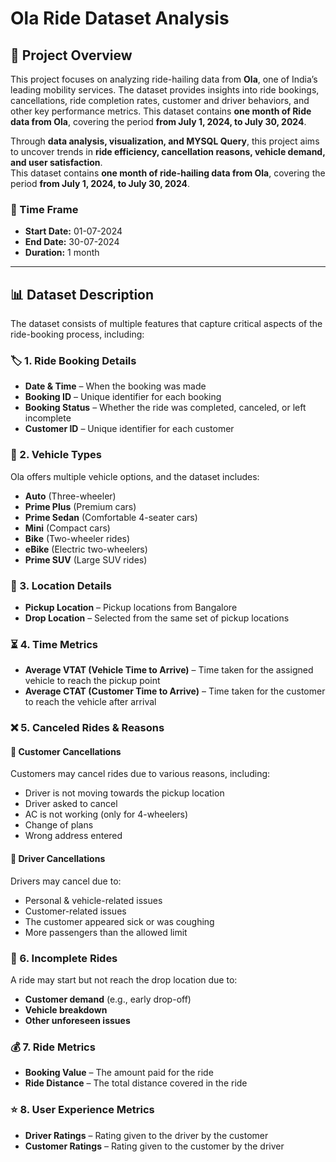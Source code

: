 # Ola Ride Dataset Analysis

## 📌 Project Overview  
This project focuses on analyzing ride-hailing data from **Ola**, one of India’s leading mobility services. The dataset provides insights into ride bookings, cancellations, ride completion rates, customer and driver behaviors, and other key performance metrics. This dataset contains **one month of Ride data from Ola**, covering the period **from July 1, 2024, to July 30, 2024**. 

Through **data analysis, visualization, and MYSQL Query**, this project aims to uncover trends in **ride efficiency, cancellation reasons, vehicle demand, and user satisfaction**.  
This dataset contains **one month of ride-hailing data from Ola**, covering the period **from July 1, 2024, to July 30, 2024**. 

### **📅 Time Frame**  
- **Start Date:** 01-07-2024  
- **End Date:** 30-07-2024  
- **Duration:** 1 month  
---

## 📊 Dataset Description  

The dataset consists of multiple features that capture critical aspects of the ride-booking process, including:  

### 🏷 1. Ride Booking Details  
- **Date & Time** – When the booking was made  
- **Booking ID** – Unique identifier for each booking  
- **Booking Status** – Whether the ride was completed, canceled, or left incomplete  
- **Customer ID** – Unique identifier for each customer  

### 🚗 2. Vehicle Types  
Ola offers multiple vehicle options, and the dataset includes:  
- **Auto** (Three-wheeler)  
- **Prime Plus** (Premium cars)  
- **Prime Sedan** (Comfortable 4-seater cars)  
- **Mini** (Compact cars)  
- **Bike** (Two-wheeler rides)  
- **eBike** (Electric two-wheelers)  
- **Prime SUV** (Large SUV rides)  

### 📍 3. Location Details  
- **Pickup Location** – Pickup locations from Bangalore  
- **Drop Location** – Selected from the same set of pickup locations  

### ⏳ 4. Time Metrics  
- **Average VTAT (Vehicle Time to Arrive)** – Time taken for the assigned vehicle to reach the pickup point  
- **Average CTAT (Customer Time to Arrive)** – Time taken for the customer to reach the vehicle after arrival  

### ❌ 5. Canceled Rides & Reasons  

#### 🔴 Customer Cancellations  
Customers may cancel rides due to various reasons, including:  
- Driver is not moving towards the pickup location  
- Driver asked to cancel  
- AC is not working (only for 4-wheelers)  
- Change of plans  
- Wrong address entered  

#### 🔵 Driver Cancellations  
Drivers may cancel due to:  
- Personal & vehicle-related issues  
- Customer-related issues  
- The customer appeared sick or was coughing  
- More passengers than the allowed limit  

### 🚫 6. Incomplete Rides  
A ride may start but not reach the drop location due to:  
- **Customer demand** (e.g., early drop-off)  
- **Vehicle breakdown**  
- **Other unforeseen issues**  

### 💰 7. Ride Metrics  
- **Booking Value** – The amount paid for the ride  
- **Ride Distance** – The total distance covered in the ride  

### ⭐ 8. User Experience Metrics  
- **Driver Ratings** – Rating given to the driver by the customer  
- **Customer Ratings** – Rating given to the customer by the driver  



